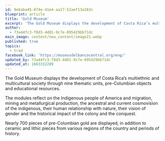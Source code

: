```yaml
---
id: 9e6aba45-874e-41e4-aa17-52aef13a163c
blueprint: article
title: 'Gold Museum'
excerpt: 'The Gold Museum displays the development of Costa Rica’s multiethnic and multicultural society'
author:
  - 73a44fc3-f8d3-4d01-9c7e-095429bb71dc
main_image: content/new_content/image21.webp
published: true
topics:
  - trad
facebook_link: 'https://museosdelbancocentral.org/eng/'
updated_by: 73a44fc3-f8d3-4d01-9c7e-095429bb71dc
updated_at: 1663332289
---
```

The Gold Museum displays the development of Costa Rica’s multiethnic and multicultural society through nine thematic units, pre-Columbian objects and educational resources. 

The modules reflect on the Indigenous people of America and migration, mining and metallurgical production, the ancestral and current cosmovision of the indigenous, their human relationship with nature, their vision of gender and the historical impact of the colony and the conquest.

Nearly 700 pieces of pre-Columbian gold are displayed, in addition to ceramic and lithic pieces from various regions of the country and periods of history.